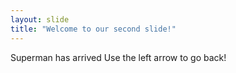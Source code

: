 ```yaml
---
layout: slide
title: "Welcome to our second slide!"
---
```

Superman has arrived
Use the left arrow to go back!
